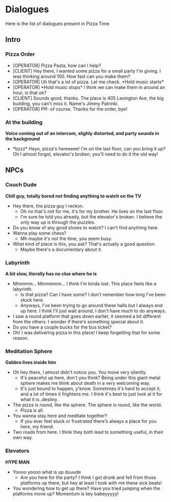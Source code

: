 # Dialogues

Here is the list of dialogues present in Pizza Time

## Intro
### Pizza Order

- [OPERATOR] Pizza Pasta, how can I help?
- [CLIENT] Hey there, I wanted some pizza for a small party I'm giving. I was thinking around 100. How fast can you make them?
- [OPERATOR] Uh that's a lot of pizza. Let me check. \*Hold music starts*
- [OPERATOR] \*Hold music stops* I think we can make them in around an hour, is that ok?
- [CLIENT] Sounds good, thanks. The place is 405 Lexington Ave, the big building, you can't miss it. Name's Jimmy Patrinki.
- [OPERATOR] Pff- of course. Thanks for the order, bye!

### At the building

**Voice coming out of an intercom, slighly distorted, and party sounds in the background** <br>
- \*bzzz* Heyo, pizza's hereeeee! I'm on the last floor, can you bring it up? Oh I almost forgot, elevator's broken, you'll need to do it the old way!

## NPCs

### Couch Dude

**Chill guy, totally bored not finding anything to watch on the TV**<br>
- Hey there, the pizza guy I reckon. 
    - Oh no that's not for me, it's for my brother. He lives on the last floor.
    - I'm sure he told you already, but the elevator's broken. I believe the only way up is through the puzzles.
- Do you know of any good shows to watch? I can't find anything here.
- Wanna play some chess?
    - Mh maybe it's not the time, you seem busy.
- What kind of place is this, you ask? That's actually a good question.
    - Maybe there's a documentary about it.

### Labyrinth 

**A bit slow, literally has no clue where he is**<br>
- Mmmmm... Mmmmmm... I think I'm kinda lost. This place feels like a labyrinth.
    - Is that pizza? Can I have some? I don't remember how long I've been stuck here.
    - Anyways, I've been trying to go around these halls but I always end up here. I think I'll just wait around, I don't have much to do anyways.
- I saw a round platform that goes down earlier, it seemed a bit different from the others. I wonder if there's something special about it.
- Do you have a couple bucks for the bus ticket?
- Oh! I was delivering pizza in this place! I keep forgetting that for some reason.

### Meditation Sphere 

**Gabbro lives inside him**<br>
- Oh hey there, I almost didn't notice you. You move very silently.
    - It's peaceful up here, don't you think? Being under this giant metal sphere makes me think about death in a very welcoming way. 
    - It's just bound to happen, y'know. Sometimes it's hard to accept it, and a lot of times it frightens me. I think it's best to just look at it for what it is..destiny.
- The pizza is round, like the sphere. The sphere is round, like the world.
    - Pizza is all.
- You wanna stay here and meditate together?
    - If you ever feel stuck or frustrated there's always a place for you here, my friend.
- Two roads from here. I think they both lead to something useful, in their own way.

### Elevators 

**HYPE MAN**<br>
- Yoooo yoooo what is up duuude
    - Are you here for the party? I think I got drunk and fell from those platforms up there, but hey at least I took with me these sick beats!
- You wondering how to get up there? Have you tried jumping when the platforms move up? Momentum is key babeyyyyy!